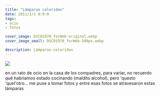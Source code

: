 ```yaml
---
title: "Lámparas coloridas"
date: 2011/1/1 8:0:0
tags: 
- ocio
- fotos

cover_image: DSC01978_forWeb-original.webp
cover_image_small: DSC01978_forWeb-500px.webp

description: Lámparas-coloridas
---
```



[![](DSC01978_forWeb-800px.webp)](DSC01978_forWeb-original.webp)

en un rato de ocio en la casa de los compadres, para variar, no recuerdo qué habríamos estado cocinando (maldito alcohol), pero 'questo 'quel'otro... me puse a tomar fotos y entre esas fotos se atravesaron estas lámparas
